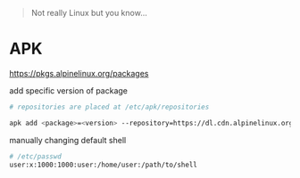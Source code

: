 >Not really Linux but you know...
# APK

https://pkgs.alpinelinux.org/packages

add specific version of package
```bash
# repositories are placed at /etc/apk/repositories

apk add <package>=<version> --repository=https://dl.cdn.alpinelinux.org/alpine/<branch>/<repo>
```

manually changing default shell
```bash
# /etc/passwd
user:x:1000:1000:user:/home/user:/path/to/shell
```
